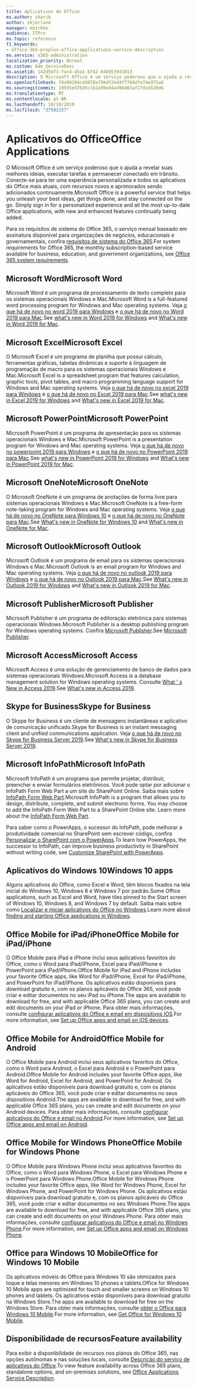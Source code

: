 ```yaml
---
title: Aplicativos do Office
ms.author: sharik
author: skjerland
manager: mnirkhe
audience: ITPro
ms.topic: reference
f1_keywords:
- office-365-proplus-office-applications-service-description
ms.service: o365-administration
localization_priority: Normal
ms.custom: Adm_ServiceDesc
ms.assetid: 142d5d73-fac4-45a1-b742-846953943813
description: O Microsoft Office é um serviço poderoso que o ajuda a revelar suas melhores ideias, executar tarefas e permanecer conectado em trânsito. Conecte-se para ter uma experiência personalizada e todos os aplicativos do Office mais atuais, com recursos novos e aprimorados sendo adicionados continuamente.
ms.openlocfilehash: f4a99204cdd078a79bdf2ed4ff760dfe74e975a6
ms.sourcegitcommit: 19591e97b35c1b2a99e04a496d83af27dc6530d6
ms.translationtype: MT
ms.contentlocale: pt-BR
ms.lasthandoff: 10/18/2019
ms.locfileid: "37582157"
---
```

# <a name="office-applications"></a><span data-ttu-id="d5303-104">Aplicativos do Office</span><span class="sxs-lookup"><span data-stu-id="d5303-104">Office Applications</span></span>

<span data-ttu-id="d5303-p102">O Microsoft Office é um serviço poderoso que o ajuda a revelar suas melhores ideias, executar tarefas e permanecer conectado em trânsito. Conecte-se para ter uma experiência personalizada e todos os aplicativos do Office mais atuais, com recursos novos e aprimorados sendo adicionados continuamente.</span><span class="sxs-lookup"><span data-stu-id="d5303-p102">Microsoft Office is a powerful service that helps you unleash your best ideas, get things done, and stay connected on the go. Simply sign in for a personalized experience and all the most up-to-date Office applications, with new and enhanced features continually being added.</span></span>
  
<span data-ttu-id="d5303-107">Para os requisitos de sistema do Office 365, o serviço mensal baseado em assinatura disponível para organizações de negócios, educacionais e governamentais, confira [requisitos de sistema do Office 365](https://products.office.com/office-system-requirements/#Office365forBEG).</span><span class="sxs-lookup"><span data-stu-id="d5303-107">For system requirements for Office 365, the monthly subscription-based service available for business, education, and government organizations, see [Office 365 system requirements](https://products.office.com/office-system-requirements/#Office365forBEG).</span></span>
  
## <a name="microsoft-word"></a><span data-ttu-id="d5303-108">Microsoft Word</span><span class="sxs-lookup"><span data-stu-id="d5303-108">Microsoft Word</span></span>

<span data-ttu-id="d5303-109">Microsoft Word é um programa de processamento de texto completo para os sistemas operacionais Windows e Mac.</span><span class="sxs-lookup"><span data-stu-id="d5303-109">Microsoft Word is a full-featured word processing program for Windows and Mac operating systems.</span></span> <span data-ttu-id="d5303-110">Veja [o que há de novo no word 2019 para Windows](https://support.office.com/article/what-s-new-in-word-2019-for-windows-d3d31e5e-2bb8-4433-80bb-08279beef4b3) e [o que há de novo no Word 2019 para Mac](https://support.office.com/article/what-s-new-in-word-2019-for-mac-247e0cd4-a758-4b42-a157-42eb8853aef5).</span><span class="sxs-lookup"><span data-stu-id="d5303-110">See [what's new in Word 2019 for Windows](https://support.office.com/article/what-s-new-in-word-2019-for-windows-d3d31e5e-2bb8-4433-80bb-08279beef4b3) and [What's new in Word 2019 for Mac](https://support.office.com/article/what-s-new-in-word-2019-for-mac-247e0cd4-a758-4b42-a157-42eb8853aef5).</span></span>
  
## <a name="microsoft-excel"></a><span data-ttu-id="d5303-111">Microsoft Excel</span><span class="sxs-lookup"><span data-stu-id="d5303-111">Microsoft Excel</span></span>

<span data-ttu-id="d5303-112">O Microsoft Excel é um programa de planilha que possui cálculo, ferramentas gráficas, tabelas dinâmicas e suporte à linguagem de programação de macro para os sistemas operacionais Windows e Mac.</span><span class="sxs-lookup"><span data-stu-id="d5303-112">Microsoft Excel is a spreadsheet program that features calculation, graphic tools, pivot tables, and macro programming language support for Windows and Mac operating systems.</span></span> <span data-ttu-id="d5303-113">Veja [o que há de novo no excel 2019 para Windows](https://support.office.com/article/what-s-new-in-excel-2019-for-windows-5a201203-1155-4055-82a5-82bf0994631f) e [o que há de novo no Excel 2019 para Mac](https://support.office.com/article/what-s-new-in-excel-2019-for-mac-5ce129d3-9e5c-417f-9545-fb6f7b72674d).</span><span class="sxs-lookup"><span data-stu-id="d5303-113">See [what's new in Excel 2019 for Windows](https://support.office.com/article/what-s-new-in-excel-2019-for-windows-5a201203-1155-4055-82a5-82bf0994631f) and [What's new in Excel 2019 for Mac](https://support.office.com/article/what-s-new-in-excel-2019-for-mac-5ce129d3-9e5c-417f-9545-fb6f7b72674d).</span></span>
  
## <a name="microsoft-powerpoint"></a><span data-ttu-id="d5303-114">Microsoft PowerPoint</span><span class="sxs-lookup"><span data-stu-id="d5303-114">Microsoft PowerPoint</span></span>

<span data-ttu-id="d5303-115">Microsoft PowerPoint é um programa de apresentação para os sistemas operacionais Windows e Mac.</span><span class="sxs-lookup"><span data-stu-id="d5303-115">Microsoft PowerPoint is a presentation program for Windows and Mac operating systems.</span></span> <span data-ttu-id="d5303-116">Veja [o que há de novo no powerpoint 2019 para Windows](https://support.office.com/article/what-s-new-in-powerpoint-2019-for-windows-8355a56a-f643-42d2-8454-784fa9b3d109) e [o que há de novo no PowerPoint 2019 para Mac](https://support.office.com/article/what-s-new-in-powerpoint-2019-for-mac-5038ba79-48c5-40f0-adff-11489e5d6fed).</span><span class="sxs-lookup"><span data-stu-id="d5303-116">See [what's new in PowerPoint 2019 for Windows](https://support.office.com/article/what-s-new-in-powerpoint-2019-for-windows-8355a56a-f643-42d2-8454-784fa9b3d109) and [What's new in PowerPoint 2019 for Mac](https://support.office.com/article/what-s-new-in-powerpoint-2019-for-mac-5038ba79-48c5-40f0-adff-11489e5d6fed).</span></span>
  
## <a name="microsoft-onenote"></a><span data-ttu-id="d5303-117">Microsoft OneNote</span><span class="sxs-lookup"><span data-stu-id="d5303-117">Microsoft OneNote</span></span>

<span data-ttu-id="d5303-118">O Microsoft OneNote é um programa de anotações de forma livre para sistemas operacionais Windows e Mac.</span><span class="sxs-lookup"><span data-stu-id="d5303-118">Microsoft OneNote is a free-form note-taking program for Windows and Mac operating systems.</span></span> <span data-ttu-id="d5303-119">Veja [o que há de novo no OneNote para Windows 10](https://support.office.com/article/what-s-new-in-onenote-for-windows-10-1477d5de-f4fd-4943-b18a-ff17091161ea) e [o que há de novo no OneNote para Mac](https://support.office.com/article/see-what-s-new-in-onenote-for-mac-c82d3f15-252f-452a-89ba-e09fbe418829).</span><span class="sxs-lookup"><span data-stu-id="d5303-119">See [What's new in OneNote for Windows 10](https://support.office.com/article/what-s-new-in-onenote-for-windows-10-1477d5de-f4fd-4943-b18a-ff17091161ea) and [What's new in OneNote for Mac](https://support.office.com/article/see-what-s-new-in-onenote-for-mac-c82d3f15-252f-452a-89ba-e09fbe418829).</span></span>
  
## <a name="microsoft-outlook"></a><span data-ttu-id="d5303-120">Microsoft Outlook</span><span class="sxs-lookup"><span data-stu-id="d5303-120">Microsoft Outlook</span></span>

<span data-ttu-id="d5303-121">Microsoft Outlook é um programa de email para os sistemas operacionais Windows e Mac.</span><span class="sxs-lookup"><span data-stu-id="d5303-121">Microsoft Outlook is an email program for Windows and Mac operating systems.</span></span> <span data-ttu-id="d5303-122">Veja [o que há de novo no outlook 2019 para Windows](https://support.office.com/article/what-s-new-in-outlook-2019-for-windows-0c64df36-0908-4ff6-a7fc-573a62800525) e [o que há de novo no Outlook 2019 para Mac](https://support.office.com/article/what-s-new-in-outlook-2019-for-mac-05736033-f99e-4cb2-88aa-01e979b0736b).</span><span class="sxs-lookup"><span data-stu-id="d5303-122">See [What's new in Outlook 2019 for Windows](https://support.office.com/article/what-s-new-in-outlook-2019-for-windows-0c64df36-0908-4ff6-a7fc-573a62800525) and [What's new in Outlook 2019 for Mac](https://support.office.com/article/what-s-new-in-outlook-2019-for-mac-05736033-f99e-4cb2-88aa-01e979b0736b).</span></span>
  
## <a name="microsoft-publisher"></a><span data-ttu-id="d5303-123">Microsoft Publisher</span><span class="sxs-lookup"><span data-stu-id="d5303-123">Microsoft Publisher</span></span>

<span data-ttu-id="d5303-124">Microsoft Publisher é um programa de editoração eletrônica para sistemas operacionais Windows.</span><span class="sxs-lookup"><span data-stu-id="d5303-124">Microsoft Publisher is a desktop publishing program for Windows operating systems.</span></span> <span data-ttu-id="d5303-125">Confira [Microsoft Publisher](https://products.office.com/publisher).</span><span class="sxs-lookup"><span data-stu-id="d5303-125">See [Microsoft Publisher](https://products.office.com/publisher).</span></span>
  
## <a name="microsoft-access"></a><span data-ttu-id="d5303-126">Microsoft Access</span><span class="sxs-lookup"><span data-stu-id="d5303-126">Microsoft Access</span></span>

<span data-ttu-id="d5303-127">Microsoft Access é uma solução de gerenciamento de banco de dados para sistemas operacionais Windows.</span><span class="sxs-lookup"><span data-stu-id="d5303-127">Microsoft Access is a database management solution for Windows operating systems.</span></span> <span data-ttu-id="d5303-128">Consulte [What ' s New in Access 2019](https://support.office.com/article/what-s-new-in-access-2019-f52c5317-3494-4105-9c56-5a2abb8e0f87).</span><span class="sxs-lookup"><span data-stu-id="d5303-128">See [What's new in Access 2019](https://support.office.com/article/what-s-new-in-access-2019-f52c5317-3494-4105-9c56-5a2abb8e0f87).</span></span>
  
## <a name="skype-for-business"></a><span data-ttu-id="d5303-129">Skype for Business</span><span class="sxs-lookup"><span data-stu-id="d5303-129">Skype for Business</span></span>

<span data-ttu-id="d5303-130">O Skype for Business é um cliente de mensagens instantâneas e aplicativo de comunicação unificado.</span><span class="sxs-lookup"><span data-stu-id="d5303-130">Skype for Business is an instant messaging client and unified communications application.</span></span> <span data-ttu-id="d5303-131">Veja [o que há de novo no Skype for Business Server 2019](https://docs.microsoft.com/skypeforbusiness/whats-new).</span><span class="sxs-lookup"><span data-stu-id="d5303-131">See [What's new in Skype for Business Server 2019](https://docs.microsoft.com/skypeforbusiness/whats-new).</span></span>
  
## <a name="microsoft-infopath"></a><span data-ttu-id="d5303-132">Microsoft InfoPath</span><span class="sxs-lookup"><span data-stu-id="d5303-132">Microsoft InfoPath</span></span>

<span data-ttu-id="d5303-p111">Microsoft InfoPath é um programa que permite projetar, distribuir, preencher e enviar formulários eletrônicos. Você pode optar por adicionar o InfoPath Form Web Part a um site do SharePoint Online. Saiba mais sobre [InfoPath Form Web Part](http://go.microsoft.com/fwlink/p/?LinkId=271687).</span><span class="sxs-lookup"><span data-stu-id="d5303-p111">Microsoft InfoPath is a program that allows you to design, distribute, complete, and submit electronic forms. You may choose to add the InfoPath Form Web Part to a SharePoint Online site. Learn more about the [InfoPath Form Web Part](http://go.microsoft.com/fwlink/p/?LinkId=271687).</span></span>

<span data-ttu-id="d5303-136">Para saber como o PowerApps, o sucessor do InfoPath, pode melhorar a produtividade comercial no SharePoint sem escrever código, confira [Personalizar o SharePoint com o PowerApps](https://powerapps.microsoft.com/infopath/).</span><span class="sxs-lookup"><span data-stu-id="d5303-136">To learn how PowerApps, the successor to InfoPath, can improve business productivity in SharePoint without writing code, see [Customize SharePoint with PowerApps](https://powerapps.microsoft.com/infopath/).</span></span>
  
## <a name="windows-10-apps"></a><span data-ttu-id="d5303-137">Aplicativos do Windows 10</span><span class="sxs-lookup"><span data-stu-id="d5303-137">Windows 10 apps</span></span>

<span data-ttu-id="d5303-138">Alguns aplicativos do Office, como Excel e Word, têm blocos fixados na tela inicial do Windows 10, Windows 8 e Windows 7 por padrão.</span><span class="sxs-lookup"><span data-stu-id="d5303-138">Some Office applications, such as Excel and Word, have tiles pinned to the Start screen of Windows 10, Windows 8, and Windows 7 by default.</span></span> <span data-ttu-id="d5303-139">Saiba mais sobre como [Localizar e iniciar aplicativos do Office no Windows](https://support.office.com/article/can-t-find-office-applications-in-windows-10-windows-8-or-windows-7-907ce545-6ae8-459b-8d9d-de6764a635d6?ocmsassetID=HA103581103&CTT=1&CorrelationId=03707eae-b946-462a-b3c6-f0fc04f55611&ui=en-US&rs=en-US&ad=US#ID0EAABAAA=Windows_8.1_or_Windows_8).</span><span class="sxs-lookup"><span data-stu-id="d5303-139">Learn more about [finding and starting Office applications in Windows](https://support.office.com/article/can-t-find-office-applications-in-windows-10-windows-8-or-windows-7-907ce545-6ae8-459b-8d9d-de6764a635d6?ocmsassetID=HA103581103&CTT=1&CorrelationId=03707eae-b946-462a-b3c6-f0fc04f55611&ui=en-US&rs=en-US&ad=US#ID0EAABAAA=Windows_8.1_or_Windows_8).</span></span>
  
## <a name="office-mobile-for-ipadiphone"></a><span data-ttu-id="d5303-140">Office Mobile for iPad/iPhone</span><span class="sxs-lookup"><span data-stu-id="d5303-140">Office Mobile for iPad/iPhone</span></span>

<span data-ttu-id="d5303-141">O Office Mobile para iPad e iPhone inclui seus aplicativos favoritos do Office, como o Word para iPad/iPhone, Excel para iPad/iPhone e PowerPoint para iPad/iPhone.</span><span class="sxs-lookup"><span data-stu-id="d5303-141">Office Mobile for iPad and iPhone includes your favorite Office apps, like Word for iPad/iPhone, Excel for iPad/iPhone, and PowerPoint for iPad/iPhone.</span></span> <span data-ttu-id="d5303-142">Os aplicativos estão disponíveis para download gratuito e, com os planos aplicáveis do Office 365, você pode criar e editar documentos no seu iPad ou iPhone.</span><span class="sxs-lookup"><span data-stu-id="d5303-142">The apps are available to download for free, and with applicable Office 365 plans, you can create and edit documents on your iPad or iPhone.</span></span> <span data-ttu-id="d5303-143">Para obter mais informações, consulte [configurar aplicativos do Office e email em dispositivos IOS](https://support.office.com/article/set-up-office-apps-and-email-on-ios-devices-0402b37e-49c4-4419-a030-f34c2013041f?ui=en-US&rs=en-US&ad=US).</span><span class="sxs-lookup"><span data-stu-id="d5303-143">For more information, see [Set up Office apps and email on iOS devices](https://support.office.com/article/set-up-office-apps-and-email-on-ios-devices-0402b37e-49c4-4419-a030-f34c2013041f?ui=en-US&rs=en-US&ad=US).</span></span>

## <a name="office-mobile-for-android"></a><span data-ttu-id="d5303-144">Office Mobile for Android</span><span class="sxs-lookup"><span data-stu-id="d5303-144">Office Mobile for Android</span></span>

<span data-ttu-id="d5303-145">O Office Mobile para Android inclui seus aplicativos favoritos do Office, como o Word para Android, o Excel para Android e o PowerPoint para Android.</span><span class="sxs-lookup"><span data-stu-id="d5303-145">Office Mobile for Android includes your favorite Office apps, like Word for Android, Excel for Android, and PowerPoint for Android.</span></span> <span data-ttu-id="d5303-146">Os aplicativos estão disponíveis para download gratuito e, com os planos aplicáveis do Office 365, você pode criar e editar documentos no seus dispositivos Android.</span><span class="sxs-lookup"><span data-stu-id="d5303-146">The apps are available to download for free, and with applicable Office 365 plans, you can create and edit documents on your Android devices.</span></span> <span data-ttu-id="d5303-147">Para obter mais informações, consulte [configurar aplicativos do Office e email no Android](https://support.office.com/article/set-up-office-apps-and-email-on-android-6ef2ebf2-fc2d-474a-be4a-5a801365c87f?ui=en-US&rs=en-US&ad=US).</span><span class="sxs-lookup"><span data-stu-id="d5303-147">For more information, see [Set up Office apps and email on Android](https://support.office.com/article/set-up-office-apps-and-email-on-android-6ef2ebf2-fc2d-474a-be4a-5a801365c87f?ui=en-US&rs=en-US&ad=US).</span></span>

## <a name="office-mobile-for-windows-phone"></a><span data-ttu-id="d5303-148">Office Mobile for Windows Phone</span><span class="sxs-lookup"><span data-stu-id="d5303-148">Office Mobile for Windows Phone</span></span>

<span data-ttu-id="d5303-149">O Office Mobile para Windows Phone inclui seus aplicativos favoritos do Office, como o Word para Windows Phone, o Excel para Windows Phone e o PowerPoint para Windows Phone.</span><span class="sxs-lookup"><span data-stu-id="d5303-149">Office Mobile for Windows Phone includes your favorite Office apps, like Word for Windows Phone, Excel for Windows Phone, and PowerPoint for Windows Phone.</span></span> <span data-ttu-id="d5303-150">Os aplicativos estão disponíveis para download gratuito e, com os planos aplicáveis do Office 365, você pode criar e editar documentos no seu Windows Phone.</span><span class="sxs-lookup"><span data-stu-id="d5303-150">The apps are available to download for free, and with applicable Office 365 plans, you can create and edit documents on your Windows Phone.</span></span> <span data-ttu-id="d5303-151">Para obter mais informações, consulte [configurar aplicativos do Office e email no Windows Phone](https://support.office.com/article/set-up-office-apps-and-email-on-windows-phone-9bccc8b8-a321-4d0d-a45e-6e06a3438e43?ui=en-US&rs=en-US&ad=US).</span><span class="sxs-lookup"><span data-stu-id="d5303-151">For more information, see [Set up Office apps and email on Windows Phone](https://support.office.com/article/set-up-office-apps-and-email-on-windows-phone-9bccc8b8-a321-4d0d-a45e-6e06a3438e43?ui=en-US&rs=en-US&ad=US).</span></span>

## <a name="office-for-windows-10-mobile"></a><span data-ttu-id="d5303-152">Office para Windows 10 Mobile</span><span class="sxs-lookup"><span data-stu-id="d5303-152">Office for Windows 10 Mobile</span></span>

<span data-ttu-id="d5303-153">Os aplicativos móveis do Office para Windows 10 são otimizados para toque e telas menores em Windows 10 phones e tablets.</span><span class="sxs-lookup"><span data-stu-id="d5303-153">Office for Windows 10 Mobile apps are optimized for touch and smaller screens on Windows 10 phones and tablets.</span></span> <span data-ttu-id="d5303-154">Os aplicativos estão disponíveis para download gratuito na Windows Store.</span><span class="sxs-lookup"><span data-stu-id="d5303-154">The apps are available to download for free on the Windows Store.</span></span> <span data-ttu-id="d5303-155">Para obter mais informações, consulte [obter o Office para Windows 10 Mobile](https://products.office.com/mobile/office-mobile-apps-for-windows).</span><span class="sxs-lookup"><span data-stu-id="d5303-155">For more information, see [Get Office for Windows 10 Mobile](https://products.office.com/mobile/office-mobile-apps-for-windows).</span></span>
  
## <a name="feature-availability"></a><span data-ttu-id="d5303-156">Disponibilidade de recursos</span><span class="sxs-lookup"><span data-stu-id="d5303-156">Feature availability</span></span>

<span data-ttu-id="d5303-157">Para exibir a disponibilidade de recursos nos planos do Office 365, nas opções autônomas e nas soluções locais, consulte [Descrição do serviço de aplicativos do Office](office-applications-service-description.md).</span><span class="sxs-lookup"><span data-stu-id="d5303-157">To view feature availability across Office 365 plans, standalone options, and on-premises solutions, see [Office Applications Service Description](office-applications-service-description.md).</span></span>
  
